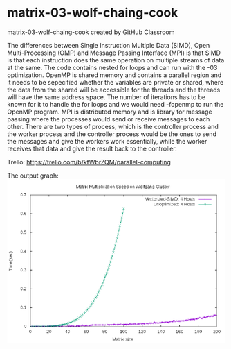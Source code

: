 # matrix-03-wolf-chaing-cook
matrix-03-wolf-chaing-cook created by GitHub Classroom

The differences between Single Instruction Multiple Data (SIMD), Open Multi-Processing (OMP) and Message Passing Interface (MPI) is 
that SIMD is that each instruction does the same operation on multiple streams of data at the same. The code contains nested for 
loops and can run with the -03 optimization. OpenMP is shared memory and contains a parallel region and it needs to be sepecified 
whether the variables are private or shared, where the data from the shared will be accessible for the threads and the threads will 
have the same address space. The number of iterations has to be known for it to handle the for loops and we would need -fopenmp to 
run the OpenMP program. MPI is distributed memory and is library for message passing where the processes would send or receive 
messages to each other. There are two types of process, which is the controller process and the worker process and the controller 
process would be the ones to send the messages and give the workers work essentially, while the worker receives that data and give 
the result back to the controller.

Trello: https://trello.com/b/kfWbrZQM/parallel-computing

The output graph:
![alt text](https://github.com/3296Fall2020/matrix-03-wolf-chaing-cook/blob/master/out.png?raw=true)
